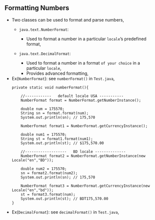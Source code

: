 

## Formatting Numbers
- Two classes can be used to format and parse numbers,
  - `java.text.NumberFormat`:
    - Used to format a number in a particular `locale`’s predefined format,
 
  - `java.text.DecimalFormat`:
    - Used to format a number in a format `of your choice` in a particular `locale`,
    - Provides advanced formatting,
- Ex(`NumberFormat`): see `numberFormat()` in `Test.java`,
    ```
    private static void numberFormat(){
    
        //------------   default locale USA -----------
        NumberFormat format = NumberFormat.getNumberInstance();
    
        double num = 175570;
        String sn = format.format(num);
        System.out.println(sn); // 175,570
    
        NumberFormat format1 = NumberFormat.getCurrencyInstance();
    
        double num1 = 175570;
        String st = format1.format(num1);
        System.out.println(st); // $175,570.00
    
        //-------------------   BD locale --------------
        NumberFormat format2 = NumberFormat.getNumberInstance(new Locale("en","BD"));
    
        double num2 = 175570;
        sn = format2.format(num2);
        System.out.println(sn); // 175,570
    
        NumberFormat format3 = NumberFormat.getCurrencyInstance(new Locale("en","bd"));
        st = format3.format(num);
        System.out.println(st); // BDT175,570.00
    }
    ```
- Ex(`DecimalFormat`): see `decimalFormat()` in `Test.java`,